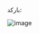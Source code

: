 بارکد:

![image](https://user-images.githubusercontent.com/11363573/226274923-b7942b2b-a897-47be-affb-397f4002c23a.png)
